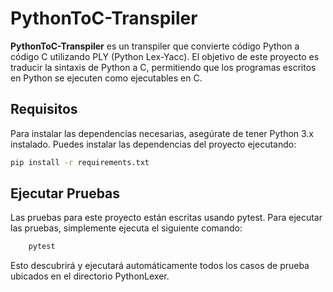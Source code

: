 # PythonToC-Transpiler

**PythonToC-Transpiler** es un transpiler que convierte código Python a código C utilizando PLY (Python Lex-Yacc). El objetivo de este proyecto es traducir la sintaxis de Python a C, permitiendo que los programas escritos en Python se ejecuten como ejecutables en C.

## Requisitos

Para instalar las dependencias necesarias, asegúrate de tener Python 3.x instalado. Puedes instalar las dependencias del proyecto ejecutando:

```bash
pip install -r requirements.txt
```

## Ejecutar Pruebas
Las pruebas para este proyecto están escritas usando pytest. Para ejecutar las pruebas, simplemente ejecuta el siguiente comando:

```bash
    pytest
```
Esto descubrirá y ejecutará automáticamente todos los casos de prueba ubicados en el directorio PythonLexer.